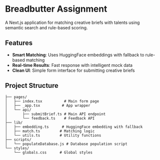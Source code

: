 # Breadbutter Assignment

A Next.js application for matching creative briefs with talents using semantic search and rule-based scoring.

## Features

- **Smart Matching**: Uses HuggingFace embeddings with fallback to rule-based matching
- **Real-time Results**: Fast response with intelligent mock data
- **Clean UI**: Simple form interface for submitting creative briefs

## Project Structure

```
├── pages/
│   ├── index.tsx          # Main form page
│   ├── _app.tsx          # App wrapper
│   └── api/
│       ├── submitBrief.ts # Main API endpoint
│       └── feedback.ts    # Feedback API
├── lib/
│   ├── embedding.ts      # HuggingFace embedding with fallback
│   ├── match.ts         # Matching logic
│   └── utils.ts         # Utility functions
├── scripts/
│   └── populateDatabase.js # Database population script
└── styles/
    └── globals.css      # Global styles
```

